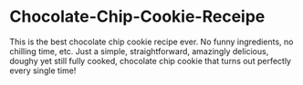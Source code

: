 # Chocolate-Chip-Cookie-Receipe
This is the best chocolate chip cookie recipe ever. No funny ingredients, no chilling time, etc. Just a simple, straightforward, amazingly delicious, doughy yet still fully cooked, chocolate chip cookie that turns out perfectly every single time! 